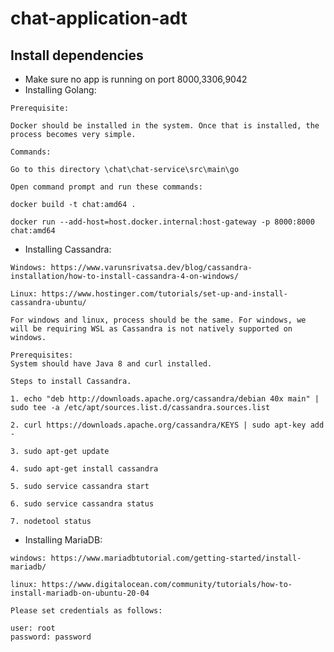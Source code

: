 # chat-application-adt

## Install dependencies
- Make sure no app is running on port 8000,3306,9042
- Installing Golang:
```
Prerequisite:

Docker should be installed in the system. Once that is installed, the process becomes very simple.
```

```
Commands:

Go to this directory \chat\chat-service\src\main\go

Open command prompt and run these commands:
```

```
docker build -t chat:amd64 .

docker run --add-host=host.docker.internal:host-gateway -p 8000:8000 chat:amd64
```

- Installing Cassandra:
```
Windows: https://www.varunsrivatsa.dev/blog/cassandra-installation/how-to-install-cassandra-4-on-windows/

Linux: https://www.hostinger.com/tutorials/set-up-and-install-cassandra-ubuntu/
```

```
For windows and linux, process should be the same. For windows, we will be requiring WSL as Cassandra is not natively supported on windows.

Prerequisites:
System should have Java 8 and curl installed.
```

```
Steps to install Cassandra.

1. echo "deb http://downloads.apache.org/cassandra/debian 40x main" | sudo tee -a /etc/apt/sources.list.d/cassandra.sources.list

2. curl https://downloads.apache.org/cassandra/KEYS | sudo apt-key add -

3. sudo apt-get update

4. sudo apt-get install cassandra

5. sudo service cassandra start

6. sudo service cassandra status

7. nodetool status
```
- Installing MariaDB:
```
windows: https://www.mariadbtutorial.com/getting-started/install-mariadb/

linux: https://www.digitalocean.com/community/tutorials/how-to-install-mariadb-on-ubuntu-20-04
```

```
Please set credentials as follows:

user: root
password: password
```